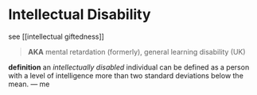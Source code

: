 # Intellectual Disability

see [[intellectual giftedness]]

> **AKA** mental retardation (formerly), general learning disability (UK)

**definition** an _intellectually disabled_ individual can be defined as a person with a level of intelligence more than two standard deviations below the mean. &mdash; me
